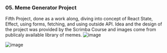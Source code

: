 ### 05. Meme Generator Project
Fifth Project, done as a work along, diving into concept of React State, Effect, using forms, fetching, and using outside API.
Idea and the design of the project was provided by the Scrimba Course and images come from publicaly available library of memes.
![image](https://github.com/mklimczak93/scrimba-react-course/assets/123643355/04d305dd-3e19-4c56-9ccf-a5924de64b27)

![image](https://github.com/mklimczak93/scrimba-react-course/assets/123643355/8fc4098a-abdd-4f92-b0d2-8ffc7515cb30)
